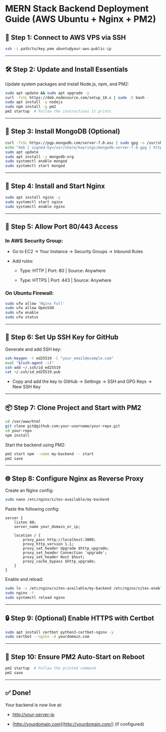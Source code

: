 
# MERN Stack Backend Deployment Guide (AWS Ubuntu + Nginx + PM2)

## 🔑 Step 1: Connect to AWS VPS via SSH

```bash
ssh -i path/to/key.pem ubuntu@your-aws-public-ip

```

----------

## 🛠 Step 2: Update and Install Essentials

Update system packages and install Node.js, npm, and PM2:

```bash
sudo apt update && sudo apt upgrade -y
curl -fsSL https://deb.nodesource.com/setup_18.x | sudo -E bash -
sudo apt install -y nodejs
sudo npm install -g pm2
pm2 startup  # Follow the instructions it prints

```

----------

## 🧩 Step 3: Install MongoDB (Optional)

```bash
curl -fsSL https://pgp.mongodb.com/server-7.0.asc | sudo gpg -o /usr/share/keyrings/mongodb-server-7.0.gpg --dearmor
echo "deb [ signed-by=/usr/share/keyrings/mongodb-server-7.0.gpg ] https://repo.mongodb.org/apt/ubuntu jammy/mongodb-org/7.0 multiverse" | sudo tee /etc/apt/sources.list.d/mongodb-org-7.0.list
sudo apt update
sudo apt install -y mongodb-org
sudo systemctl enable mongod
sudo systemctl start mongod

```

----------

## 🧱 Step 4: Install and Start Nginx

```bash
sudo apt install nginx -y
sudo systemctl start nginx
sudo systemctl enable nginx

```

----------

## 🔐 Step 5: Allow Port 80/443 Access

### In AWS Security Group:

-   Go to EC2 → Your Instance → Security Groups → Inbound Rules
    
-   Add rules:
    
    -   Type: HTTP | Port: 80 | Source: Anywhere
        
    -   Type: HTTPS | Port: 443 | Source: Anywhere
        

### On Ubuntu Firewall:

```bash
sudo ufw allow 'Nginx Full'
sudo ufw allow OpenSSH
sudo ufw enable
sudo ufw status

```

----------

## 🔑 Step 6: Set Up SSH Key for GitHub

Generate and add SSH key:

```bash
ssh-keygen -t ed25519 -C "your_email@example.com"
eval "$(ssh-agent -s)"
ssh-add ~/.ssh/id_ed25519
cat ~/.ssh/id_ed25519.pub

```

-   Copy and add the key to GitHub → Settings → SSH and GPG Keys → New SSH Key
    

----------

## 📦 Step 7: Clone Project and Start with PM2

```bash
cd /var/www/html
git clone git@github.com:your-username/your-repo.git
cd your-repo
npm install

```

Start the backend using PM2:

```bash
pm2 start npm --name my-backend -- start
pm2 save

```

----------

## 🌐 Step 8: Configure Nginx as Reverse Proxy

Create an Nginx config:

```bash
sudo nano /etc/nginx/sites-available/my-backend

```

Paste the following config:

```nginx
server {
    listen 80;
    server_name your_domain_or_ip;

    location / {
        proxy_pass http://localhost:3000;
        proxy_http_version 1.1;
        proxy_set_header Upgrade $http_upgrade;
        proxy_set_header Connection 'upgrade';
        proxy_set_header Host $host;
        proxy_cache_bypass $http_upgrade;
    }
}

```

Enable and reload:

```bash
sudo ln -s /etc/nginx/sites-available/my-backend /etc/nginx/sites-enabled/
sudo nginx -t
sudo systemctl reload nginx

```

----------

## 🔒 Step 9: (Optional) Enable HTTPS with Certbot

```bash
sudo apt install certbot python3-certbot-nginx -y
sudo certbot --nginx -d yourdomain.com

```

----------

## 🔄 Step 10: Ensure PM2 Auto-Start on Reboot

```bash
pm2 startup  # Follow the printed command
pm2 save

```

----------

## ✅ Done!

Your backend is now live at:

-   [http://your-server-ip](http://your-server-ip/)
    
-   [http://yourdomain.com](http://yourdomain.com/) (if configured)
 